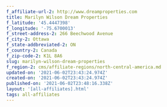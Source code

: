 ```yaml
---
f_affiliate-url-2: http://www.dreamproperties.com
title: Marilyn Wilson Dream Properties
f_latitude: '45.4447398'
f_longitude: '-75.6700013'
f_street-address-2: 266 Beechwood Avenue­
f_city-2: Ottawa­
f_state-addbreviated-2: ON­
f_country-2: Canada
f_zip-code-2: K1L 8A6
slug: marilyn-wilson-dream-properties
f_region-2: cms/affiliate-regions/north-central-america.md
updated-on: '2021-06-02T23:43:24.974Z'
created-on: '2021-06-02T23:43:24.974Z'
published-on: '2021-06-02T23:48:16.338Z'
layout: '[all-affiliates].html'
tags: all-affiliates
---
```



